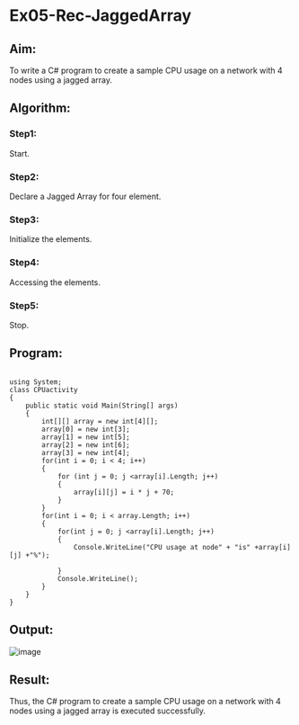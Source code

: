 # Ex05-Rec-JaggedArray
## Aim:
To write a C# program to create a sample CPU usage on a network with 4 nodes using a jagged array.
## Algorithm:
### Step1:
Start.

### Step2:
Declare a Jagged Array for four element.

### Step3:
Initialize the elements.

### Step4:
Accessing the elements.

### Step5:
Stop.


## Program:

```python3 

using System;
class CPUactivity
{
    public static void Main(String[] args)
    {
        int[][] array = new int[4][];
        array[0] = new int[3];
        array[1] = new int[5];
        array[2] = new int[6];
        array[3] = new int[4];
        for(int i = 0; i < 4; i++)
        {
            for (int j = 0; j <array[i].Length; j++)
            {
                array[i][j] = i * j + 70;
            }
        }
        for(int i = 0; i < array.Length; i++)
        {
            for(int j = 0; j <array[i].Length; j++)
            {
                Console.WriteLine("CPU usage at node" + "is" +array[i][j] +"%");
                
            }
            Console.WriteLine();
        }
    }
}

```


## Output:

![image](https://user-images.githubusercontent.com/81132849/167238933-463ec746-c713-46fc-bb71-9364c20cf4f5.png)


## Result:


Thus, the C# program to create a sample CPU usage on a network with 4 nodes using a jagged array is executed successfully.
